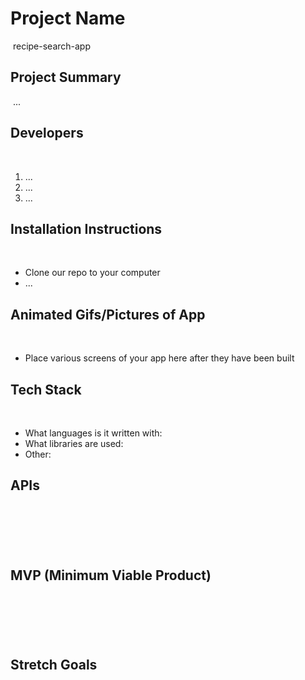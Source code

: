
# Project Name
​ recipe-search-app
​
## Project Summary
​
...
​
## Developers
​
1. ...
​
2. ...
​
3. ...
​
## Installation Instructions
​
- Clone our repo to your computer
​
- ...
​
​
## Animated Gifs/Pictures of App
​
- Place various screens of your app here after they have been built
​
## Tech Stack
​
- What languages is it written with: 
​
- What libraries are used: 
​
- Other: 
​
​
## APIs
​
-
​
## MVP (Minimum Viable Product)
​
-
​
​
## Stretch Goals
​
-
